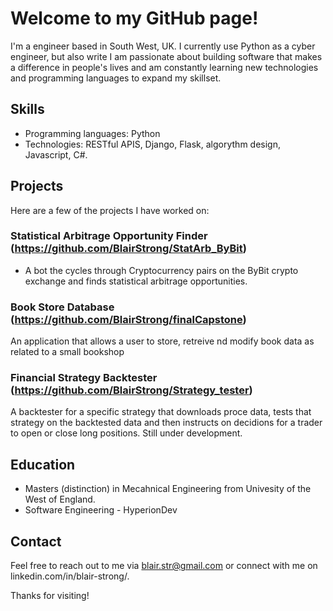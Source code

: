 # Welcome to my GitHub page!

I'm a engineer based in South West, UK.
I currently use Python as a cyber engineer, but also write 
I am passionate about building software that makes a difference in people's lives and am constantly learning new technologies and programming languages to expand my skillset.

## Skills

- Programming languages: Python
- Technologies: RESTful APIS, Django, Flask, algorythm design, Javascript, C#.

## Projects

Here are a few of the projects I have worked on:

### Statistical Arbitrage Opportunity Finder (https://github.com/BlairStrong/StatArb_ByBit)
- A bot the cycles through Cryptocurrency pairs on the ByBit crypto exchange and finds statistical arbitrage opportunities.

### Book Store Database (https://github.com/BlairStrong/finalCapstone)
An application that allows a user to store, retreive nd modify book data as related to a small bookshop

### Financial Strategy Backtester (https://github.com/BlairStrong/Strategy_tester) 
A backtester for a specific strategy that downloads proce data, tests that strategy on the backtested data and then instructs on decidions for a trader to open or close long positions. Still under development.

## Education

- Masters (distinction) in Mecahnical Engineering from Univesity of the West of England.
- Software Engineering - HyperionDev

## Contact

Feel free to reach out to me via blair.str@gmail.com or connect with me on linkedin.com/in/blair-strong/.

Thanks for visiting!
